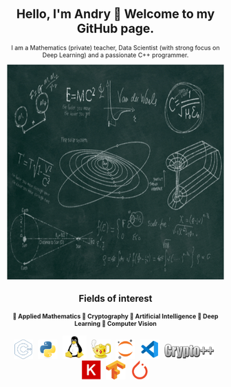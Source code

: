 <h1 align="center"> Hello, I'm Andry 👋 Welcome to my GitHub page. </h1>
<p align="center"> I am a Mathematics (private) teacher, Data Scientist (with strong focus on Deep Learning) and a passionate C++ programmer.
<p align="center"> <img src="https://github.com/AndryRafam/andryrafam/blob/main/Maths.gif" width="900" height="500"/>
<h2 align="center"> Fields of interest </h2>
<h4 align="center"> 🔶 Applied Mathematics 🔶 Cryptography 🔶 Artificial Intelligence 🔶 Deep Learning 🔶 Computer Vision </h4>

<p align="center"> <img src="https://github.com/devicons/devicon/blob/master/icons/cplusplus/cplusplus-line.svg" width="45" height="45"/> &nbsp <img src="https://github.com/devicons/devicon/blob/master/icons/python/python-original.svg" width="45" height="45"/> &nbsp <img src="https://github.com/AndryRafam/andryrafam/blob/main/linux-tux.svg" alt="linux" width="55" height="55"/> &nbsp <img src="https://github.com/AndryRafam/andryrafam/blob/main/geany.png" width="45" height="45"/> &nbsp <img src="https://github.com/devicons/devicon/blob/master/icons/jupyter/jupyter-original.svg" width="45" height="45"> &nbsp <img src="https://github.com/AndryRafam/andryrafam/blob/main/vscode.png" width="45" height="45"/> &nbsp <img src="https://github.com/AndryRafam/andryrafam/blob/main/Crypto%2B%2B-logo.png" width="115" height="35"/> &nbsp <img src="https://github.com/AndryRafam/andryrafam/blob/main/Keras_logo.svg.png" width="45" height="45"/> &nbsp <img src="https://github.com/AndryRafam/andryrafam/blob/main/Tensorflow_logo.svg.png" width="45" height="45"/> &nbsp <img src="https://github.com/devicons/devicon/blob/master/icons/pytorch/pytorch-original.svg" width="45" height="45"/>
